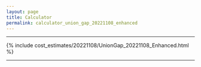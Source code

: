 ```yaml
---
layout: page
title: Calculator
permalink: calculator_union_gap_20221108_enhanced
---
```


___

{% include cost_estimates/20221108/UnionGap_20221108_Enhanced.html %}

___


